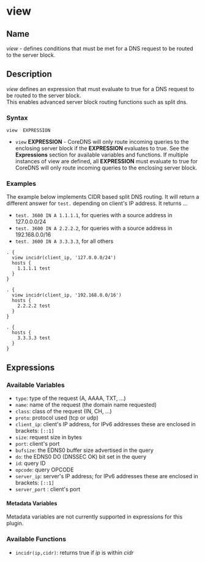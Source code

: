 # view

## Name 

*view* - defines conditions that must be met for a DNS request to be routed to the server block.

## Description

*view* defines an expression that must evaluate to true for a DNS request to be routed to the server block.  
This enables advanced server block routing functions such as split dns.    

### Syntax
```
view  EXPRESSION
```

* `view` **EXPRESSION** - CoreDNS will only route incoming queries to the enclosing server block
  if the **EXPRESSION** evaluates to true. See the **Expressions** section for available variables and functions.
  If multiple instances of view are defined, all **EXPRESSION** must evaluate to true for CoreDNS will only route
  incoming queries to the enclosing server block.


### Examples

The example below implements CIDR based split DNS routing.  It will return a different
answer for `test.` depending on client's IP address.  It returns ...
* `test. 3600 IN A 1.1.1.1`, for queries with a source address in 127.0.0.0/24
* `test. 3600 IN A 2.2.2.2`, for queries with a source address in 192.168.0.0/16
* `test. 3600 IN A 3.3.3.3`, for all others

```
. {
  view incidr(client_ip, '127.0.0.0/24')
  hosts {
    1.1.1.1 test
  }
}

. {
  view incidr(client_ip, '192.168.0.0/16')
  hosts {
    2.2.2.2 test
  }
}

. {
  hosts {
    3.3.3.3 test
  }
}
```

## Expressions

### Available Variables

* `type`: type of the request (A, AAAA, TXT, ...)
* `name`: name of the request (the domain name requested)
* `class`: class of the request (IN, CH, ...)
* `proto`: protocol used (tcp or udp)
* `client_ip`: client's IP address, for IPv6 addresses these are enclosed in brackets: `[::1]`
* `size`: request size in bytes
* `port`: client's port
* `bufsize`: the EDNS0 buffer size advertised in the query
* `do`: the EDNS0 DO (DNSSEC OK) bit set in the query
* `id`: query ID
* `opcode`: query OPCODE
* `server_ip`: server's IP address; for IPv6 addresses these are enclosed in brackets: `[::1]`
* `server_port` : client's port

#### Metadata Variables

Metadata variables are not currently supported in expressions for this plugin.

### Available Functions

* `incidr(ip,cidr)`: returns true if _ip_ is within _cidr_ 

